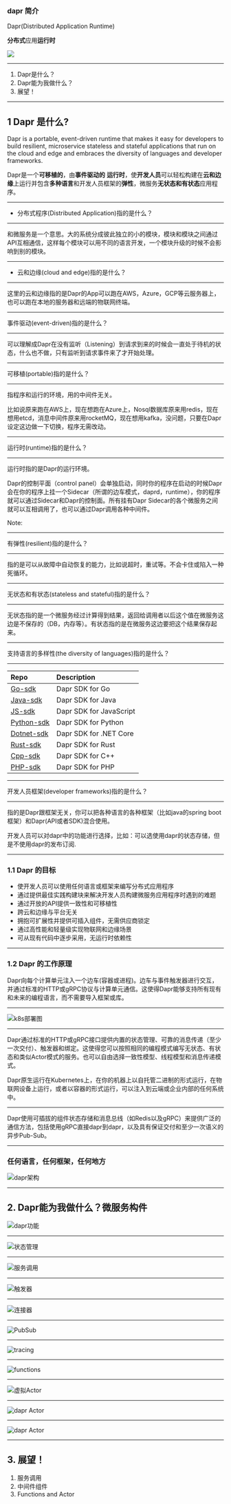 ### dapr 简介

Dapr(Distributed Application Runtime)

**分布式**应用**运行时**

![](https://tva1.sinaimg.cn/large/008eGmZEly1gmmb5phfdrj30xy0g1q5i.jpg)

---

1. Dapr是什么？
2. Dapr能为我做什么？
3. 展望！

---

## 1 Dapr 是什么?

Dapr is a portable, event-driven runtime that makes it easy for developers to build resilient, microservice stateless and stateful applications that run on the cloud and edge and embraces the diversity of languages and developer frameworks.

Dapr是一个**可移植的**，由**事件驱动的** **运行时**，使**开发人员**可以轻松构建在**云和边缘**上运行并包含**多种语言**和开发人员框架的**弹性**，微服务**无状态和有状态**应用程序。

---

* 分布式程序(Distributed Application)指的是什么？

---

和微服务是一个意思。大的系统分成彼此独立的小的模块，模块和模块之间通过API互相通信，这样每个模块可以用不同的语言开发，一个模块升级的时候不会影响到别的模块。

---

* 云和边缘(cloud and edge)指的是什么？

---

这里的云和边缘指的是Dapr的App可以跑在AWS，Azure，GCP等云服务器上，也可以跑在本地的服务器和远端的物联网终端。

---

事件驱动(event-driven)指的是什么？

---

可以理解成Dapr在没有监听（Listening）到请求到来的时候会一直处于待机的状态，什么也不做，只有监听到请求事件来了才开始处理。

---

可移植(portable)指的是什么？

---

指程序和运行的环境，用的中间件无关。

比如说原来跑在AWS上，现在想跑在Azure上，Nosql数据库原来用redis，现在想用etcd，消息中间件原来用rocketMQ，现在想用kafka，没问题，只要在Dapr设定这边做一下切换，程序无需改动。

---

运行时(runtime)指的是什么？

---

运行时指的是Dapr的运行环境。

Dapr的控制平面（control panel）会单独启动，同时你的程序在启动的时候Dapr会在你的程序上挂一个Sidecar（所谓的边车模式，daprd，runtime），你的程序就可以通过Sidecar和Dapr的控制面。所有挂有Dapr Sidecar的各个微服务之间就可以互相调用了，也可以通过Dapr调用各种中间件。

Note:

---

有弹性(resilient)指的是什么？

---

指的是可以从故障中自动恢复的能力，比如说超时，重试等。不会卡住或陷入一种死循环。

---

无状态和有状态(stateless and stateful)指的是什么？

---

无状态指的是一个微服务经过计算得到结果，返回给调用者以后这个值在微服务这边是不保存的（DB，内存等）。有状态指的是在微服务这边要把这个结果保存起来。

---

支持语言的多样性(the diversity of languages)指的是什么？

---

| Repo | Description |
|:-----|:------------|
| [Go-sdk](https://github.com/dapr/go-sdk) | Dapr SDK for Go
| [Java-sdk](https://github.com/dapr/java-sdk) | Dapr SDK for Java
| [JS-sdk](https://github.com/dapr/js-sdk) | Dapr SDK for JavaScript
| [Python-sdk](https://github.com/dapr/python-sdk) | Dapr SDK for Python
| [Dotnet-sdk](https://github.com/dapr/dotnet-sdk) | Dapr SDK for .NET Core
| [Rust-sdk](https://github.com/dapr/rust-sdk) | Dapr SDK for Rust
| [Cpp-sdk](https://github.com/dapr/cpp-sdk) | Dapr SDK for C++
| [PHP-sdk](https://github.com/dapr/php-sdk) | Dapr SDK for PHP

---

开发人员框架(developer frameworks)指的是什么？

---

指的是Dapr跟框架无关，你可以把各种语言的各种框架（比如java的spring boot框架）和Dapr(API或者SDK)混合使用。

开发人员可以对dapr中的功能进行选择，比如：可以选使用dapr的状态存储，但是不使用dapr的发布订阅.

---

### 1.1 Dapr 的目标

* 使开发人员可以使用任何语言或框架来编写分布式应用程序
* 通过提供最佳实践构建块来解决开发人员构建微服务应用程序时遇到的难题
* 通过开放的API提供一致性和可移植性
* 跨云和边缘与平台无关
* 拥抱可扩展性并提供可插入组件，无需供应商锁定
* 通过高性能和轻量级实现物联网和边缘场景
* 可从现有代码中逐步采用，无运行时依赖性

---

### 1.2 Dapr 的工作原理

Dapr向每个计算单元注入一个边车(容器或进程)。边车与事件触发器进行交互，并通过标准的HTTP或gRPC协议与计算单元通信。这使得Dapr能够支持所有现有和未来的编程语言，而不需要导入框架或库。

---

![k8s部署图](https://tva1.sinaimg.cn/large/008eGmZEgy1gmn10466xlj31rf0u0wpd.jpg)

---

Dapr通过标准的HTTP或gRPC接口提供内置的状态管理、可靠的消息传递（至少一次交付）、触发器和绑定。这使得您可以按照相同的编程模式编写无状态、有状态和类似Actor模式的服务。也可以自由选择一致性模型、线程模型和消息传递模式。

Dapr原生运行在Kubernetes上，在你的机器上以自托管二进制的形式运行，在物联网设备上运行，或者以容器的形式运行，可以注入到云端或企业内部的任何系统中。

---

Dapr使用可插拔的组件状态存储和消息总线（如Redis以及gRPC）来提供广泛的通信方法，包括使用gRPC直接dapr到dapr，以及具有保证交付和至少一次语义的异步Pub-Sub。

---

### 任何语言，任何框架，任何地方

![dapr架构](https://tva1.sinaimg.cn/large/008eGmZEgy1gmn1kqx1m0j31jr0u0tiu.jpg)

---

## 2. Dapr能为我做什么？微服务构件

![dapr功能](https://tva1.sinaimg.cn/large/008eGmZEgy1gmn1n7m6pnj321y0u0tga.jpg)

---

![状态管理](https://tva1.sinaimg.cn/large/008eGmZEgy1gmn1p5zhw6j31l70u00z7.jpg)

---

![服务调用](https://tva1.sinaimg.cn/large/008eGmZEgy1gmn1rw0hcfj31jl0u0dli.jpg)

---

![触发器](https://tva1.sinaimg.cn/large/008eGmZEgy1gmn1sezk9uj31qq0u044b.jpg)

---

![连接器](https://tva1.sinaimg.cn/large/008eGmZEgy1gmn1vsel1dj31kc0u0gt0.jpg)

---

![PubSub](https://tva1.sinaimg.cn/large/008eGmZEgy1gmn1wxov0oj31kw0u010q.jpg)

---

![tracing](https://tva1.sinaimg.cn/large/008eGmZEgy1gmn1ydlk9yj31hd0u0n5j.jpg)

---

![functions](https://tva1.sinaimg.cn/large/008eGmZEgy1gmn1ztlnamj31jn0u0wiw.jpg)

---

![虚拟Actor](https://tva1.sinaimg.cn/large/008eGmZEgy1gmn20rpftzj31la0u0tiz.jpg)

---

![dapr Actor](https://tva1.sinaimg.cn/large/008eGmZEgy1gmn25zmnn5j31jk0u045a.jpg)

---

![dapr Actor](https://tva1.sinaimg.cn/large/008eGmZEgy1gmn27243y5j31j10u0n4e.jpg)

---

## 3. 展望！

1. 服务调用
2. 中间件组件
3. Functions and Actor